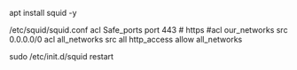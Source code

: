 apt install squid -y

/etc/squid/squid.conf
acl Safe_ports port 443		# https
#acl our_networks src 0.0.0.0/0
acl all_networks src all
http_access allow all_networks

sudo /etc/init.d/squid restart
